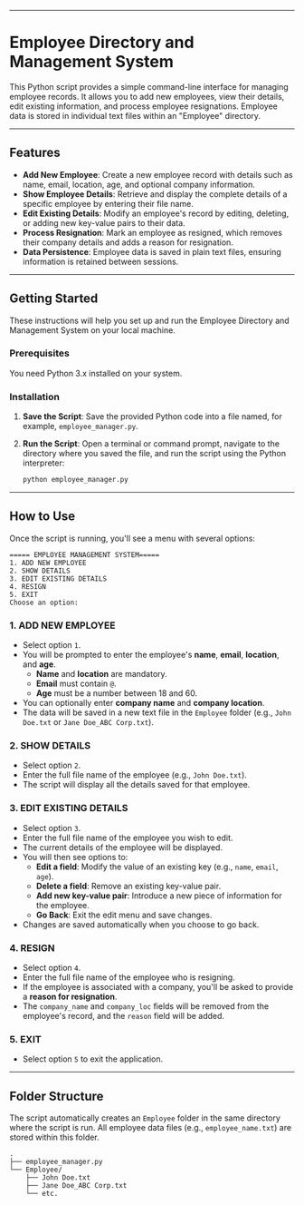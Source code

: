 -----

# Employee Directory and Management System

This Python script provides a simple command-line interface for managing employee records. It allows you to add new employees, view their details, edit existing information, and process employee resignations. Employee data is stored in individual text files within an "Employee" directory.

-----

## Features

  * **Add New Employee**: Create a new employee record with details such as name, email, location, age, and optional company information.
  * **Show Employee Details**: Retrieve and display the complete details of a specific employee by entering their file name.
  * **Edit Existing Details**: Modify an employee's record by editing, deleting, or adding new key-value pairs to their data.
  * **Process Resignation**: Mark an employee as resigned, which removes their company details and adds a reason for resignation.
  * **Data Persistence**: Employee data is saved in plain text files, ensuring information is retained between sessions.

-----

## Getting Started

These instructions will help you set up and run the Employee Directory and Management System on your local machine.

### Prerequisites

You need Python 3.x installed on your system.

### Installation

1.  **Save the Script**: Save the provided Python code into a file named, for example, `employee_manager.py`.

2.  **Run the Script**: Open a terminal or command prompt, navigate to the directory where you saved the file, and run the script using the Python interpreter:

    ```bash
    python employee_manager.py
    ```

-----

## How to Use

Once the script is running, you'll see a menu with several options:

```
===== EMPLOYEE MANAGEMENT SYSTEM=====
1. ADD NEW EMPLOYEE
2. SHOW DETAILS
3. EDIT EXISTING DETAILS
4. RESIGN
5. EXIT
Choose an option:
```

### 1\. ADD NEW EMPLOYEE

  * Select option `1`.
  * You will be prompted to enter the employee's **name**, **email**, **location**, and **age**.
      * **Name** and **location** are mandatory.
      * **Email** must contain `@`.
      * **Age** must be a number between 18 and 60.
  * You can optionally enter **company name** and **company location**.
  * The data will be saved in a new text file in the `Employee` folder (e.g., `John Doe.txt` or `Jane Doe_ABC Corp.txt`).

### 2\. SHOW DETAILS

  * Select option `2`.
  * Enter the full file name of the employee (e.g., `John Doe.txt`).
  * The script will display all the details saved for that employee.

### 3\. EDIT EXISTING DETAILS

  * Select option `3`.
  * Enter the full file name of the employee you wish to edit.
  * The current details of the employee will be displayed.
  * You will then see options to:
      * **Edit a field**: Modify the value of an existing key (e.g., `name`, `email`, `age`).
      * **Delete a field**: Remove an existing key-value pair.
      * **Add new key-value pair**: Introduce a new piece of information for the employee.
      * **Go Back**: Exit the edit menu and save changes.
  * Changes are saved automatically when you choose to go back.

### 4\. RESIGN

  * Select option `4`.
  * Enter the full file name of the employee who is resigning.
  * If the employee is associated with a company, you'll be asked to provide a **reason for resignation**.
  * The `company_name` and `company_loc` fields will be removed from the employee's record, and the `reason` field will be added.

### 5\. EXIT

  * Select option `5` to exit the application.

-----

## Folder Structure

The script automatically creates an `Employee` folder in the same directory where the script is run. All employee data files (e.g., `employee_name.txt`) are stored within this folder.

```
.
├── employee_manager.py
└── Employee/
    ├── John Doe.txt
    ├── Jane Doe_ABC Corp.txt
    └── etc.
```

